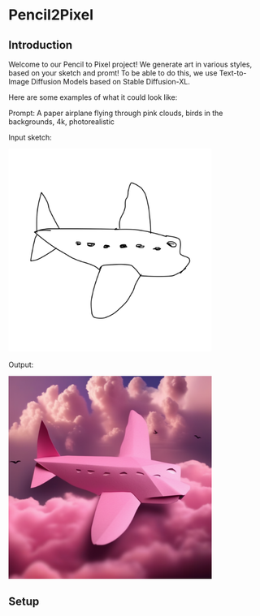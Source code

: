 # Pencil2Pixel

## Introduction
Welcome to our Pencil to Pixel project!
We generate art in various styles, based on your sketch and promt!
To be able to do this, we use Text-to-Image Diffusion Models based on Stable Diffusion-XL.


Here are some examples of what it could look like:

Prompt: A paper airplane flying through pink clouds, birds in the backgrounds, 4k, photorealistic

Input sketch:

<img src="https://github.com/matooo3/Pencil2Pixel/blob/main/examples/airplane_sketch.png" alt="Input sketch" width="400"/>

Output:

<img src="https://github.com/matooo3/Pencil2Pixel/blob/main/examples/out_sketch_airplane8.png" alt="Output" width="400"/>



## Setup


